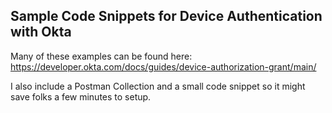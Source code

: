 ## Sample Code Snippets for Device Authentication with Okta

Many of these examples can be found here: https://developer.okta.com/docs/guides/device-authorization-grant/main/

I also include a Postman Collection and a small code snippet so it might save folks a few minutes to setup. 


